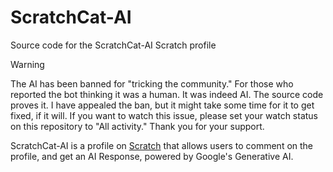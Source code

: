 # ScratchCat-AI
Source code for the ScratchCat-AI Scratch profile

> [!WARNING]
> The AI has been banned for "tricking the community." For those who reported the bot thinking it was a human. It was indeed AI. The source code proves it. I have appealed the ban, but it might take some time for it to get fixed, if it will. If you want to watch this issue, please set your watch status on this repository to "All activity." Thank you for your support.

ScratchCat-AI is a profile on [Scratch](scratch.mit.edu) that allows users to comment on the profile, and get an AI Response, powered by Google's Generative AI. 
